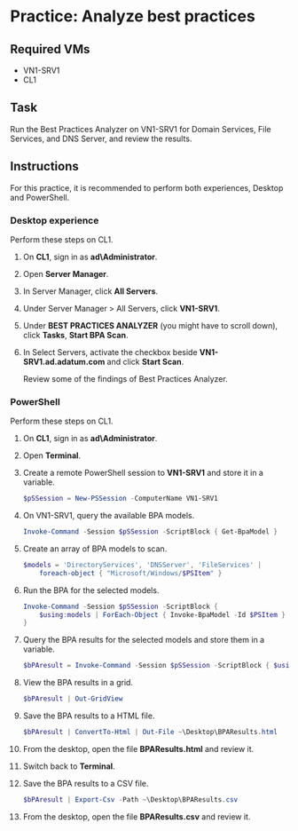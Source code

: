 # Practice: Analyze best practices

## Required VMs

* VN1-SRV1
* CL1

## Task

Run the Best Practices Analyzer on VN1-SRV1 for Domain Services, File Services, and DNS Server, and review the results.

## Instructions

For this practice, it is recommended to perform both experiences, Desktop and PowerShell.

### Desktop experience

Perform these steps on CL1.

1. On **CL1**, sign in as **ad\Administrator**.
1. Open **Server Manager**.
1. In Server Manager, click **All Servers**.
1. Under Server Manager > All Servers, click **VN1-SRV1**.
1. Under **BEST PRACTICES ANALYZER** (you might have to scroll down), click **Tasks**, **Start BPA Scan**.
1. In Select Servers, activate the checkbox beside **VN1-SRV1.ad.adatum.com** and click **Start Scan**.

    Review some of the findings of Best Practices Analyzer.

### PowerShell

Perform these steps on CL1.

1. On **CL1**, sign in as **ad\Administrator**.
1. Open **Terminal**.
1. Create a remote PowerShell session to **VN1-SRV1** and store it in a variable.

    ````powershell
    $pSSession = New-PSSession -ComputerName VN1-SRV1
    ````

1. On VN1-SRV1, query the available BPA models.

    ````powershell
    Invoke-Command -Session $pSSession -ScriptBlock { Get-BpaModel }
    ````

1. Create an array of BPA models to scan.

    ````powershell
    $models = 'DirectoryServices', 'DNSServer', 'FileServices' |
        foreach-object { "Microsoft/Windows/$PSItem" }
    ````

1. Run the BPA for the selected models.

    ````powershell
    Invoke-Command -Session $pSSession -ScriptBlock { 
        $using:models | ForEach-Object { Invoke-BpaModel -Id $PSItem }
    }
    ````

1. Query the BPA results for the selected models and store them in a variable.

    ````powershell
    $bPAresult = Invoke-Command -Session $pSSession -ScriptBlock { $using:models | ForEach-Object { Get-BpaResult -Id $PSItem }}
    ````

1. View the BPA results in a grid.

    ````powershell
    $bPAresult | Out-GridView
    ````

1. Save the BPA results to a HTML file.

    ````powershell
    $bPAresult | ConvertTo-Html | Out-File ~\Desktop\BPAResults.html
    ````

1. From the desktop, open the file **BPAResults.html** and review it.
1. Switch back to **Terminal**.
1. Save the BPA results to a CSV file.

    ````powershell
    $bPAresult | Export-Csv -Path ~\Desktop\BPAResults.csv
    ````

1. From the desktop, open the file **BPAResults.csv** and review it.
